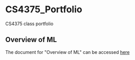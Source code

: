 # CS4375_Portfolio
CS4375 class portfolio

## Overview of ML

The document for "Overview of ML" can be accessed [here](https://github.com/DavidFavela/CS4375_Portfolio/blob/main/Overview%20of%20ML.pdf)
